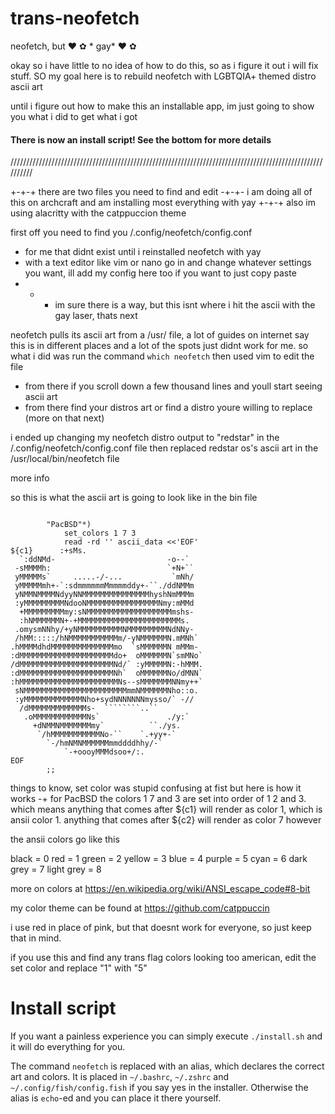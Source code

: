 # trans-neofetch
neofetch, but ♥ ✿ * gay* ♥ ✿






okay so i have little to no idea of how to do this, so as i figure it out i will fix stuff.
SO my goal here is to rebuild neofetch with LGBTQIA+ themed distro ascii art

until i figure out how to make this an installable app, im just going to show you what i did to get what i got

#### There is now an install script! See the bottom for more details

//////////////////////////////////////////////////////////////////////////////////////////////////////////

+-+-+ there are two files you need to find and edit
-+-+- i am doing all of this on archcraft and am installing most everything with yay
+-+-+ also im using alacritty with the catppuccion theme

first off you need to find you /.config/neofetch/config.conf
- for me that didnt exist until i reinstalled neofetch with yay
- with a text editor like vim or nano go in and change whatever settings you want, ill add my config here too if you want to just copy paste
-   -   - im sure there is a way, but this isnt where i hit the ascii with the gay laser, thats next


neofetch pulls its ascii art from a /usr/ file, a lot of guides on internet say this is in different places and a lot of the spots just didnt work for me.
so what i did was run the command ` which neofetch ` then used vim to edit the file
- from there if you scroll down a few thousand lines and youll start seeing ascii art
- from there find your distros art or find a distro youre willing to replace (more on that next)


i ended up changing my neofetch distro output to "redstar" in the /.config/neofetch/config.conf file
then replaced redstar os's ascii art in the /usr/local/bin/neofetch file







more info




so this is what the ascii art is going to look like in the bin file

```

        "PacBSD"*)
            set_colors 1 7 3
            read -rd '' ascii_data <<'EOF'
${c1}      :+sMs.
  `:ddNMd-                         -o--`
 -sMMMMh:                          `+N+``
 yMMMMMs`     .....-/-...           `mNh/
 yMMMMMmh+-`:sdmmmmmmMmmmmddy+-``./ddNMMm
 yNMMNMMMMNdyyNNMMMMMMMMMMMMMMMhyshNmMMMm
 :yMMMMMMMMMNdooNMMMMMMMMMMMMMMMMNmy:mMMd
  +MMMMMMMMMmy:sNMMMMMMMMMMMMMMMMMMMmshs-
  :hNMMMMMMN+-+MMMMMMMMMMMMMMMMMMMMMMMs.
 .omysmNNhy/+yNMMMMMMMMMMNMMMMMMMMMNdNNy-
 /hMM:::::/hNMMMMMMMMMMMm/-yNMMMMMMN.mMNh`
.hMMMMdhdMMMMMMMMMMMMMMmo  `sMMMMMMN mMMm-
:dMMMMMMMMMMMMMMMMMMMMMdo+  oMMMMMMN`smMNo`
/dMMMMMMMMMMMMMMMMMMMMMNd/` :yMMMMMN:-hMMM.
:dMMMMMMMMMMMMMMMMMMMMMNh`  oMMMMMMNo/dMNN`
:hMMMMMMMMMMMMMMMMMMMMMMNs--sMMMMMMMNNmy++`
 sNMMMMMMMMMMMMMMMMMMMMMMMmmNMMMMMMNho::o.
 :yMMMMMMMMMMMMMNho+sydNNNNNNNmysso/` -//
  /dMMMMMMMMMMMMMs-  ````````..``
   .oMMMMMMMMMMMMNs`               ./y:`
     +dNMMNMMMMMMMmy`          ``./ys.
      `/hMMMMMMMMMMMNo-``    `.+yy+-`
        `-/hmNMNMMMMMMmmddddhhy/-`
            `-+oooyMMMdsoo+/:.
EOF
        ;;
```
       
things to know, set color was stupid confusing at fist but here is how it works
-+ for PacBSD the colors 1 7 and 3 are set into order of 1 2 and 3. which means anything that comes after ${c1} will render as color 1, which is ansii color 1. anything that comes after ${c2} will render as color 7 however

the ansii colors go like this

black       =     0
red         =     1
green       =     2
yellow      =     3
blue        =     4
purple      =     5
cyan        =     6
dark grey   =     7
light grey  =     8

more on colors at https://en.wikipedia.org/wiki/ANSI_escape_code#8-bit

my color theme can be found at https://github.com/catppuccin

i use red in place of pink, but that doesnt work for everyone, so just keep that in mind. 

if you use this and find any trans flag colors looking too american, edit the set color and replace "1" with "5"



# Install script

If you want a painless experience you can simply execute `./install.sh` and it will do everything for you. 

The command `neofetch` is replaced with an alias, which declares the correct art and colors. It is placed in `~/.bashrc`, `~/.zshrc` and `~/.config/fish/config.fish` if you say yes in the installer. Otherwise the alias is `echo`-ed and you can place it there yourself.
